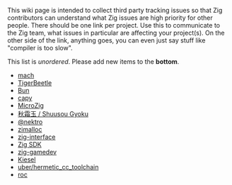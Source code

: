 This wiki page is intended to collect third party tracking issues so that Zig contributors can understand what Zig issues are high priority for other people. There should be one link per project. Use this to communicate to the Zig team, what issues in particular are affecting your project(s). On the other side of the link, anything goes, you can even just say stuff like "compiler is too slow".

This list is *unordered*. Please add new items to the **bottom**.

* [mach](https://github.com/hexops/mach/issues/999)
* [TigerBeetle](https://github.com/tigerbeetle/tigerbeetle/issues/1191)
* [Bun](https://github.com/oven-sh/bun/issues/5611)
* [capy](https://github.com/capy-ui/capy/issues/58)
* [MicroZig](https://github.com/ZigEmbeddedGroup/microzig/issues/143)
* [秋霜玉 / Shuusou Gyoku](https://rec98.nmlgc.net/blog/2023-09-30)
* [@nektro](https://github.com/ziglang/zig/issues/15546)
* [zimalloc](https://github.com/dweiller/zimalloc/issues/17)
* [zig-interface](https://github.com/bluesillybeard/zig-interface/issues/1)
* [Zig SDK](https://github.com/vezel-dev/zig-sdk/issues/113)
* [zig-gamedev](https://github.com/zig-gamedev/zig-gamedev/issues/464)
* [Kiesel](https://codeberg.org/kiesel-js/kiesel/issues/5)
* [uber/hermetic_cc_toolchain](https://github.com/uber/hermetic_cc_toolchain/issues/153)
* [roc](https://github.com/roc-lang/roc/issues/6514)